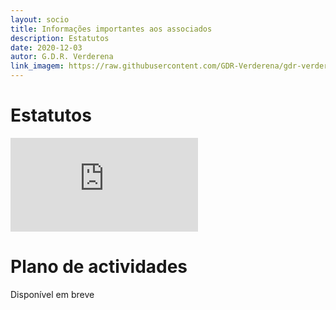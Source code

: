 ```yaml
---
layout: socio
title: Informações importantes aos associados
description: Estatutos
date: 2020-12-03
autor: G.D.R. Verderena
link_imagem: https://raw.githubusercontent.com/GDR-Verderena/gdr-verderena.github.io/master/assets/img/logo.png
---
```



# Estatutos

<div class="embed-responsive embed-responsive-16by9">
<embed class="embed-responsive-item" src="https://www.w3.org/WAI/ER/tests/xhtml/testfiles/resources/pdf/dummy.pdf" type='application/pdf' >
</div>

# Plano de actividades

Disponível em breve

